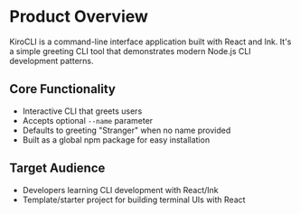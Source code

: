 # Product Overview

KiroCLI is a command-line interface application built with React and Ink. It's a simple greeting CLI tool that demonstrates modern Node.js CLI development patterns.

## Core Functionality

- Interactive CLI that greets users
- Accepts optional `--name` parameter
- Defaults to greeting "Stranger" when no name provided
- Built as a global npm package for easy installation

## Target Audience

- Developers learning CLI development with React/Ink
- Template/starter project for building terminal UIs with React
